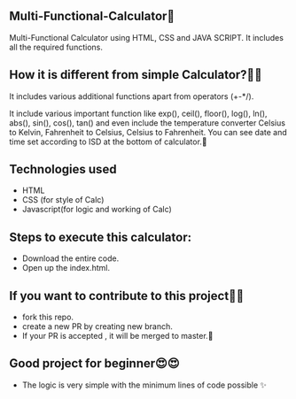 ## Multi-Functional-Calculator🧮
Multi-Functional Calculator using HTML, CSS and JAVA SCRIPT. It includes all the required functions. 

## How it is different from simple Calculator?🤷‍♀️
 It includes various additional functions apart from operators (+-*/).
 
 It include various important function like exp(), ceil(), floor(), log(), ln(), abs(), sin(), cos(), tan() and even include the temperature converter Celsius to Kelvin, Fahrenheit to Celsius, Celsius to Fahrenheit.
 You can see date and time set according to ISD at the bottom of calculator.🎑
 
 
 ## Technologies used
 - HTML 
 - CSS  (for style of Calc)
 - Javascript(for logic and working of Calc)
 
 ## Steps to execute this calculator:
- Download the entire code.
- Open up the index.html.

## If you want to contribute to this project🤷‍♂️ 
  - fork this repo.
  - create a new PR by creating new branch.
  - If your PR is accepted , it will be merged to master.🎉
 
 ## Good project for beginner😍😍
 - The logic is very simple with the minimum lines of code possible ✨
 
 


